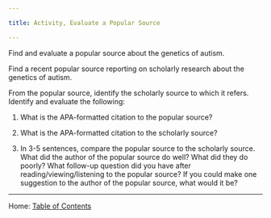 ```yaml
---

title: Activity, Evaluate a Popular Source

---
```


Find and evaluate a popular source about the genetics of autism. 

Find a recent popular source reporting on scholarly research about the genetics of autism. 

From the popular source, identify the scholarly source to which it refers. Identify and evaluate the following:

1. What is the APA-formatted citation to the popular source?

2. What is the APA-formatted citation to the scholarly source?

3. In 3-5 sentences, compare the popular source to the scholarly source. What did the author of the popular source do well? What did they do poorly? What follow-up question did you have after reading/viewing/listening to the popular source? If you could make one suggestion to the author of the popular source, what would it be?

--------

Home: [Table of Contents](../README.md)
